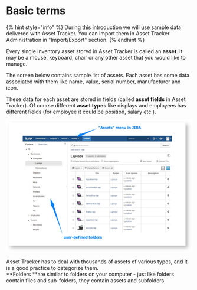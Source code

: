 # Basic terms

{% hint style="info" %}
During this introduction we will use sample data delivered with Asset Tracker. You can import them in Asset Tracker Administration in "Import/Export" section.
{% endhint %}

Every single inventory asset stored in Asset Tracker is called an **asset**. It may be a mouse, keyboard, chair or any other asset that you would like to manage. 

The screen below contains sample list of assets. Each asset has some data associated with them like name, value, serial number, manufacturer and icon.

These data for each asset are stored in fields \(called **asset fields** in Asset Tracker\). Of course different **asset types** like displays and employees has different fields \(for employee it could be position, salary etc.\).

![](../.gitbook/assets/raz.jpeg)

Asset Tracker has to deal with thousands of assets of various types, and it is a good practice to categorize them.   
**Folders **are similar to folders on your computer - just like folders contain files and sub-folders, they contain assets and subfolders.

